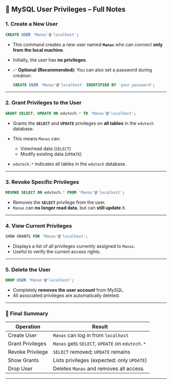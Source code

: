 ## 🔐 MySQL User Privileges – Full Notes

### 1. **Create a New User**

```sql
CREATE USER 'Manas'@'localhost';
```

* This command creates a new user named **`Manas`** who can connect **only from the local machine**.
* Initially, the user has **no privileges**.
* ✅ **Optional (Recommended):** You can also set a password during creation:

  ```sql
  CREATE USER 'Manas'@'localhost' IDENTIFIED BY 'your_password';
  ```

---

### 2. **Grant Privileges to the User**

```sql
GRANT SELECT, UPDATE ON edutech.* TO 'Manas'@'localhost';
```

* Grants the **`SELECT`** and **`UPDATE`** privileges on **all tables** in the `edutech` database.
* This means `Manas` can:

  * View/read data (`SELECT`)
  * Modify existing data (`UPDATE`)
* `edutech.*` indicates all tables in the `edutech` database.

---

### 3. **Revoke Specific Privileges**

```sql
REVOKE SELECT ON edutech.* FROM 'Manas'@'localhost';
```

* Removes the **`SELECT`** privilege from the user.
* `Manas` can **no longer read data**, but can **still update** it.

---

### 4. **View Current Privileges**

```sql
SHOW GRANTS FOR 'Manas'@'localhost';
```

* Displays a list of all privileges currently assigned to `Manas`.
* Useful to verify the current access rights.

---

### 5. **Delete the User**

```sql
DROP USER 'Manas'@'localhost';
```

* Completely **removes the user account** from MySQL.
* All associated privileges are automatically deleted.

---

### 🧾 Final Summary

| Operation        | Result                                         |
| ---------------- | ---------------------------------------------- |
| Create User      | `Manas` can log in from `localhost`            |
| Grant Privileges | `Manas` gets `SELECT`, `UPDATE` on `edutech.*` |
| Revoke Privilege | `SELECT` removed; `UPDATE` remains             |
| Show Grants      | Lists privileges (expected: only `UPDATE`)     |
| Drop User        | Deletes `Manas` and removes all access         |

---
